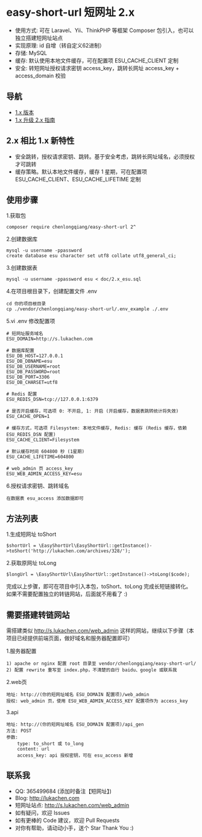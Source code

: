 # easy-short-url 短网址 2.x
- 使用方式: 可在 Laravel、Yii、ThinkPHP 等框架 Composer 包引入，也可以独立搭建短网址站点
- 实现原理: id 自增（转自定义62进制）  
- 存储: MySQL
- 缓存: 默认使用本地文件缓存，可在配置项 ESU_CACHE_CLIENT 定制
- 安全: 转短网址授权请求密钥 access_key，跳转长网址 access_key + access_domain 校验

## 导航
- [1.x 版本](doc/1.x_README.md)
- [1.x 升级 2.x 指南](doc/1.x_upgrade_2.x.md)

## 2.x 相比 1.x 新特性
- 安全跳转，授权请求密钥、跳转。基于安全考虑，跳转长网址域名，必须授权才可跳转
- 缓存策略。默认本地文件缓存，缓存 1 星期，可在配置项 ESU_CACHE_CLIENT、ESU_CACHE_LIFETIME 定制

## 使用步骤

1.获取包
```
composer require chenlongqiang/easy-short-url 2^
```

2.创建数据库
```
mysql -u username -ppassword
create database esu character set utf8 collate utf8_general_ci;
```

3.创建数据表
```
mysql -u username -ppassword esu < doc/2.x_esu.sql
```

4.在项目根目录下，创建配置文件 .env
```
cd 你的项目根目录
cp ./vendor/chenlongqiang/easy-short-url/.env_example ./.env
```

5.vi .env 修改配置项
```
# 短网址服务域名
ESU_DOMAIN=http://s.lukachen.com

# 数据库配置
ESU_DB_HOST=127.0.0.1
ESU_DB_DBNAME=esu
ESU_DB_USERNAME=root
ESU_DB_PASSWORD=root
ESU_DB_PORT=3306
ESU_DB_CHARSET=utf8

# Redis 配置
ESU_REDIS_DSN=tcp://127.0.0.1:6379

# 是否开启缓存，可选项 0: 不开启, 1: 开启 (开启缓存，数据表跳转统计将失效)
ESU_CACHE_OPEN=1

# 缓存方式，可选项 Filesystem: 本地文件缓存, Redis: 缓存 (Redis 缓存，依赖 ESU_REDIS_DSN 配置)
ESU_CACHE_CLIENT=Filesystem

# 默认缓存时间 604800 秒 (1星期)
ESU_CACHE_LIFETIME=604800

# web_admin 页 access_key
ESU_WEB_ADMIN_ACCESS_KEY=esu
```

6.授权请求密钥、跳转域名
```
在数据表 esu_access 添加数据即可
```

## 方法列表

1.生成短网址 toShort
```
$shortUrl = \EasyShortUrl\EasyShortUrl::getInstance()->toShort('http://lukachen.com/archives/328/');
```

2.获取原网址 toLong
```
$longUrl = \EasyShortUrl\EasyShortUrl::getInstance()->toLong($code);
```

完成以上步骤，即可在项目中引入本包，toShort、toLong 完成长短链接转化。  
如果不需要配置独立的转链网站，后面就不用看了 :)  

## 需要搭建转链网站

需搭建类似 http://s.lukachen.com/web_admin 这样的网站，继续以下步骤（本项目已经提供前端页面，做好域名和服务器配置即可）  

1.服务器配置
```
1) apache or nginx 配置 root 目录至 vendor/chenlongqiang/easy-short-url/
2) 配置 rewrite 重写至 index.php，不清楚的自行 baidu、google 或联系我
```

2.web页
```
地址: http://(你的短网址域名 ESU_DOMAIN 配置项)/web_admin
授权: web_admin 页，使用 ESU_WEB_ADMIN_ACCESS_KEY 配置项作为 access_key
```

3.api
```
地址: http://(你的短网址域名 ESU_DOMAIN 配置项)/api_gen
方法: POST
参数:
    type: to_short 或 to_long
    content: url  
    access_key: api 授权密钥，可在 esu_access 新增
```

## 联系我
- QQ: 365499684 (添加时备注【短网址】)
- Blog: http://lukachen.com
- 短网址站点: http://s.lukachen.com/web_admin
- 如有疑问，欢迎 Issues
- 如有更棒的 Code 建议，欢迎 Pull Requests
- 对你有帮助，请动动小手，送个 Star Thank You :)
